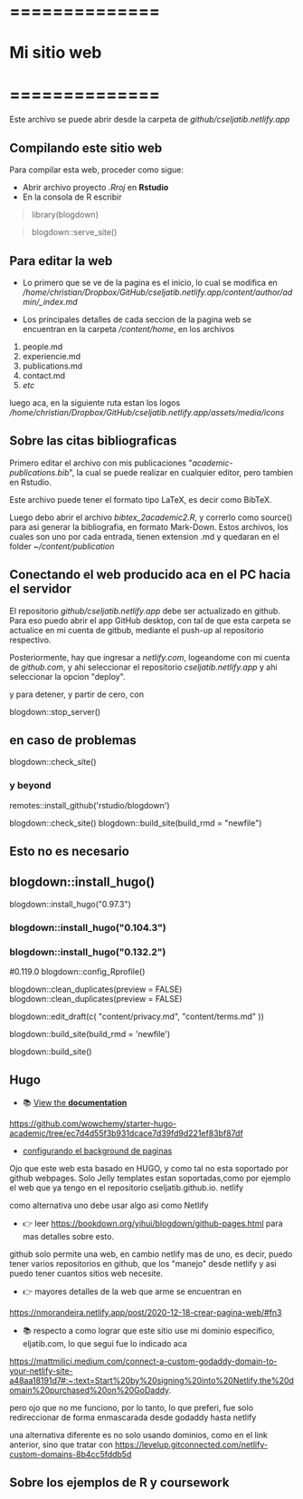 # ==============
# Mi sitio web
# ==============

Este archivo se puede abrir desde la carpeta de *github/cseljatib.netlify.app*

## Compilando este sitio web
Para compilar esta web, proceder como sigue:
 + Abrir archivo proyecto *.Rroj* en **Rstudio**
 + En la consola de R escribir
 
> library(blogdown)

> blogdown::serve_site()

## Para editar la web

- Lo primero que se ve de la pagina es el inicio, lo cual se modifica en */home/christian/Dropbox/GitHub/cseljatib.netlify.app/content/author/admin/_index.md*

- Los principales detalles de cada seccion de la pagina web se encuentran en la carpeta */content/home*, en los archivos

 1. people.md
 2. experiencie.md
 3. publications.md
 4. contact.md
 5. *etc*
 
luego aca, en la siguiente ruta estan los logos */home/christian/Dropbox/GitHub/cseljatib.netlify.app/assets/media/icons*

## Sobre las citas bibliograficas
Primero editar el archivo con mis publicaciones "*academic-publications.bib*", la cual se puede realizar en cualquier editor, pero tambien en Rstudio.

Este archivo puede tener el formato tipo LaTeX, es decir como BibTeX.

Luego debo abrir el archivo *bibtex_2academic2.R*, y correrlo como source() para asi generar la bibliografia, en formato Mark-Down. Estos archivos, los cuales son uno por cada entrada, tienen extension .md y quedaran en el folder *~/content/publication*

## Conectando el web producido aca en el PC hacia el servidor

El repositorio *github/cseljatib.netlify.app* debe ser actualizado  en github. Para eso puedo abrir el app GitHub desktop, con tal de que esta carpeta se actualice en mi cuenta de gitbub, mediante el push-up al repositorio respectivo.

Posteriormente, hay que ingresar  a *netlify.com*, logeandome con mi cuenta de *github.com*, y ahi seleccionar el repositorio *cseljatib.netlify.app* y ahi seleccionar la opcion "deploy".


y para detener, y partir de cero, con

blogdown::stop_server()



## en caso de problemas
blogdown::check_site()


### y beyond
remotes::install_github('rstudio/blogdown')

blogdown::check_site()
blogdown::build_site(build_rmd = "newfile")

## Esto no es necesario
## blogdown::install_hugo()

blogdown::install_hugo("0.97.3")
### blogdown::install_hugo("0.104.3")
### blogdown::install_hugo("0.132.2")
#0.119.0
blogdown::config_Rprofile()

blogdown::clean_duplicates(preview = FALSE)
blogdown::clean_duplicates(preview = FALSE)

blogdown::edit_draft(c(
  "content/privacy.md",
  "content/terms.md"
  ))
  
blogdown::build_site(build_rmd = 'newfile')

blogdown::build_site()


## Hugo
- 📚 [View the **documentation**](https://wowchemy.com/docs/hugo-tutorials)

https://github.com/wowchemy/starter-hugo-academic/tree/ec7d4d55f3b931dcace7d39fd9d221ef83bf87df

- [configurando el background de paginas](https://wowchemy.com/docs/getting-started/page-builder/)

Ojo que este web esta basado en HUGO, y como tal no esta soportado por github webpages. Solo Jelly templates estan soportadas,como por ejemplo el web que ya tengo en el repositorio cseljatib.github.io.
netlify

como alternativa uno debe usar algo asi como Netlify

- 👉 leer https://bookdown.org/yihui/blogdown/github-pages.html
para mas detalles sobre esto.

github solo permite una web, en cambio netlify mas de uno, es decir, puedo tener varios repositorios en github, que los "manejo" desde netlify y asi puedo tener cuantos sitios web necesite.

- 👉 mayores detalles de la web que arme se encuentran en

https://nmorandeira.netlify.app/post/2020-12-18-crear-pagina-web/#fn3

- 📚 respecto a como lograr que este sitio use mi dominio especifico, eljatib.com, lo que segui fue lo indicado aca

https://mattmilici.medium.com/connect-a-custom-godaddy-domain-to-your-netlify-site-a48aa18191d7#:~:text=Start%20by%20signing%20into%20Netlify,the%20domain%20purchased%20on%20GoDaddy.

pero ojo que no me funciono, por lo tanto, lo que preferi, fue solo redireccionar de forma enmascarada desde godaddy hasta netlify

una alternativa diferente es no solo usando dominios, como en el link anterior, sino que tratar con 
https://levelup.gitconnected.com/netlify-custom-domains-8b4cc5fddb5d



## Sobre los ejemplos de R y coursework
